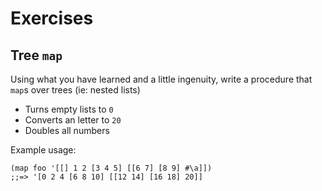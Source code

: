 # Exercises
## Tree `map`
Using what you have learned and a little ingenuity, write a procedure that `map`s
over trees (ie: nested lists)
- Turns empty lists to `0`
- Converts an letter to `20`
- Doubles all numbers

Example usage:
```racket
(map foo '[[] 1 2 [3 4 5] [[6 7] [8 9] #\a]])
;;=> '[0 2 4 [6 8 10] [[12 14] [16 18] 20]]
```
